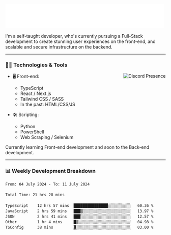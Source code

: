 <img src="assets/wave.svg" alt=":wave:" />

I'm a self-taught developer, who's currently pursuing a Full-Stack development to create stunning user experiences on the front-end, and scalable and secure infrastructure on the backend.

---

### 🧑‍💻 Technologies & Tools

<a href="https://discord.com/users/414304208649453568" target="_blank" rel="nofollow">
   <img src="https://lanyard-profile-readme.vercel.app/api/414304208649453568?idleMessage=Probably%20doing%20something%20else..." alt="Discord Presence" align="right">
</a>

- 🖥️ Front-end:

  - TypeScript
  - React / Next.js
  - Tailwind CSS / SASS
  - In the past: HTML/CSS/JS

- 🛠 Scripting:

  - Python
  - PowerShell
  - Web Scraping / Selenium

Currently learning Front-end development and soon to the Back-end development.

---

### 📊 Weekly Development Breakdown

<!-- ![ccrsxx's GitHub Stats](https://github-readme-stats.vercel.app/api?username=ccrsxx&count_private=true&theme=tokyonight) -->
<!-- ![ccrsxx's Top Langs](https://github-readme-stats.vercel.app/api/top-langs/?username=ccrsxx&hide=lua,java,html&theme=tokyonight) -->

<!--START_SECTION:waka-->

```txt
From: 04 July 2024 - To: 11 July 2024

Total Time: 21 hrs 28 mins

TypeScript    12 hrs 57 mins  ███████████████░░░░░░░░░░   60.36 %
JavaScript    2 hrs 59 mins   ███▒░░░░░░░░░░░░░░░░░░░░░   13.97 %
JSON          2 hrs 41 mins   ███░░░░░░░░░░░░░░░░░░░░░░   12.57 %
Other         1 hr 4 mins     █▒░░░░░░░░░░░░░░░░░░░░░░░   04.98 %
TSConfig      38 mins         ▓░░░░░░░░░░░░░░░░░░░░░░░░   03.00 %
```

<!--END_SECTION:waka-->
